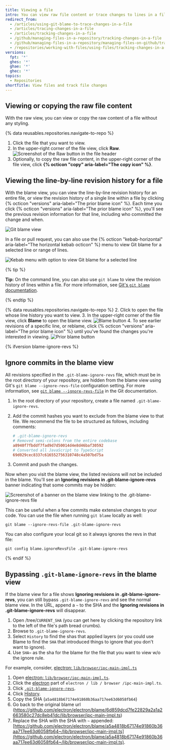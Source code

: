 ```yaml
---
title: Viewing a file
intro: You can view raw file content or trace changes to lines in a file and discover how parts of the file evolved over time.
redirect_from:
  - /articles/using-git-blame-to-trace-changes-in-a-file
  - /articles/tracing-changes-in-a-file
  - /articles/tracking-changes-in-a-file
  - /github/managing-files-in-a-repository/tracking-changes-in-a-file
  - /github/managing-files-in-a-repository/managing-files-on-github/tracking-changes-in-a-file
  - /repositories/working-with-files/using-files/tracking-changes-in-a-file
versions:
  fpt: '*'
  ghes: '*'
  ghae: '*'
  ghec: '*'
topics:
  - Repositories
shortTitle: View files and track file changes
---
```

## Viewing or copying the raw file content

With the raw view, you can view or copy the raw content of a file without any styling.

{% data reusables.repositories.navigate-to-repo %}
1. Click the file that you want to view.
2. In the upper-right corner of the file view, click **Raw**.
![Screenshot of the Raw button in the file header](/assets/images/help/repository/raw-file-button.png)
3. Optionally, to copy the raw file content, in the upper-right corner of the file view, click **{% octicon "copy" aria-label="The copy icon" %}**.

## Viewing the line-by-line revision history for a file

With the blame view, you can view the line-by-line revision history for an entire file, or view the revision history of a single line within a file by clicking {% octicon "versions" aria-label="The prior blame icon" %}. Each time you click {% octicon "versions" aria-label="The prior blame icon" %}, you'll see the previous revision information for that line, including who committed the change and when.

![Git blame view](/assets/images/help/repository/git_blame.png)

In a file or pull request, you can also use the {% octicon "kebab-horizontal" aria-label="The horizontal kebab octicon" %} menu to view Git blame for a selected line or range of lines.

![Kebab menu with option to view Git blame for a selected line](/assets/images/help/repository/view-git-blame-specific-line.png)

{% tip %}

**Tip:** On the command line, you can also use `git blame` to view the revision history of lines within a file. For more information, see [Git's `git blame` documentation](https://git-scm.com/docs/git-blame).

{% endtip %}

{% data reusables.repositories.navigate-to-repo %}
2. Click to open the file whose line history you want to view.
3. In the upper-right corner of the file view, click **Blame** to open the blame view.
![Blame button](/assets/images/help/repository/blame-button.png)
4. To see earlier revisions of a specific line, or reblame, click {% octicon "versions" aria-label="The prior blame icon" %} until you've found the changes you're interested in viewing.
![Prior blame button](/assets/images/help/repository/prior-blame-button.png)

{% ifversion blame-ignore-revs %}

## Ignore commits in the blame view

All revisions specified in the `.git-blame-ignore-revs` file, which must be in the root directory of your repository, are hidden from the blame view using Git's `git blame --ignore-revs-file` configuration setting. For more information, see [`git blame --ignore-revs-file`](https://git-scm.com/docs/git-blame#Documentation/git-blame.txt---ignore-revs-fileltfilegt) in the Git documentation.

1. In the root directory of your repository, create a file named `.git-blame-ignore-revs`.
2. Add the commit hashes you want to exclude from the blame view to that file. We recommend the file to be structured as follows, including comments:

    ```ini
    # .git-blame-ignore-revs
    # Removed semi-colons from the entire codebase
    a8940f7fbddf7fad9d7d50014d4e8d46baf30592
    # Converted all JavaScript to TypeScript
    69d029cec8337c616552756310748c4a507bd75a
    ```

3. Commit and push the changes.

Now when you visit the blame view, the listed revisions will not be included in the blame. You'll see an **Ignoring revisions in .git-blame-ignore-revs** banner indicating that some commits may be hidden:

![Screenshot of a banner on the blame view linking to the .git-blame-ignore-revs file](/assets/images/help/repository/blame-ignore-revs-file.png)

This can be useful when a few commits make extensive changes to your code. You can use the file when running `git blame` locally as well:

```shell
git blame --ignore-revs-file .git-blame-ignore-revs
```

You can also configure your local git so it always ignores the revs in that file:

```shell
git config blame.ignoreRevsFile .git-blame-ignore-revs
```

{% endif %}

## Bypassing `.git-blame-ignore-revs` in the blame view

If the blame view for a file shows **Ignoring revisions in .git-blame-ignore-revs**, you can still bypass `.git-blame-ignore-revs` and see the normal blame view. In the URL, append a `~` to the SHA and the **Ignoring revisions in .git-blame-ignore-revs** will disappear.

1. Open /tree/`CURRENT_SHA` (you can get here by clicking the repository link to the left of the file's path bread crumbs).
2. Browse to `.git-blame-ignore-revs`.
3. Select `History` to find the shas that applied layers (or you could use Blame to find the `SHA` that introduced things to ignore that you don't want to ignore).
4. Use `SHA`**`~`** as the sha for the blame for the file that you want to view w/o the ignore rule.

For example, consider, [electron: `lib/browser/ipc-main-impl.ts`](https://github.com/electron/electron/blame/6d859dcd7fe22829a2a1a2663580c27dc8eb41dc/lib/browser/ipc-main-impl.ts)

1. Open [electron: `lib/browser/ipc-main-impl.ts`](https://github.com/electron/electron/blame/6d859dcd7fe22829a2a1a2663580c27dc8eb41dc/lib/browser/ipc-main-impl.ts).
2. Click the [electron](https://github.com/electron/electron/tree/6d859dcd7fe22829a2a1a2663580c27dc8eb41dc) part of `electron / lib / browser /ipc-main-impl.ts`.
3. Click [`.git-blame-ignore-revs`](https://github.com/electron/electron/blob/6d859dcd7fe22829a2a1a2663580c27dc8eb41dc/.git-blame-ignore-revs).
4. Click [History](https://github.com/electron/electron/commits/a5a4818b67174e91860b36aa717ee63d6058fb64/.git-blame-ignore-revs).
5. Copy the SHA (`a5a4818b67174e91860b36aa717ee63d6058fb64`)
6. Go back to the original blame url (https://github.com/electron/electron/blame/6d859dcd7fe22829a2a1a2663580c27dc8eb41dc/lib/browser/ipc-main-impl.ts)
7. Replace the SHA with the SHA with `~` appended: [https://github.com/electron/electron/blame/a5a4818b67174e91860b36aa717ee63d6058fb64~/lib/browser/ipc-main-impl.ts](https://github.com/electron/electron/blame/a5a4818b67174e91860b36aa717ee63d6058fb64~/lib/browser/ipc-main-impl.ts).
